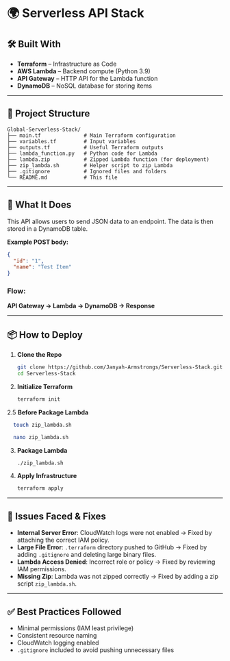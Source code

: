 # 🌍 Serverless API Stack

## 🛠 Built With

- **Terraform** – Infrastructure as Code
- **AWS Lambda** – Backend compute (Python 3.9)
- **API Gateway** – HTTP API for the Lambda function
- **DynamoDB** – NoSQL database for storing items

---

## 📁 Project Structure

```
Global-Serverless-Stack/
├── main.tf              # Main Terraform configuration
├── variables.tf         # Input variables
├── outputs.tf           # Useful Terraform outputs
├── lambda_function.py   # Python code for Lambda
├── lambda.zip           # Zipped Lambda function (for deployment)
├── zip_lambda.sh        # Helper script to zip Lambda
├── .gitignore           # Ignored files and folders
└── README.md            # This file
```

---

## 🚀 What It Does

This API allows users to send JSON data to an endpoint. The data is then stored in a DynamoDB table.

**Example POST body:**
```json
{
  "id": "1",
  "name": "Test Item"
}
```

### Flow:
**API Gateway → Lambda → DynamoDB → Response**

---

## 📦 How to Deploy

1. **Clone the Repo**
   ```bash
   git clone https://github.com/Janyah-Armstrongs/Serverless-Stack.git
   cd Serverless-Stack
   ```

2. **Initialize Terraform**
   ```bash
   terraform init
   ```
2.5 **Before Package Lambda**
  ```bash
    touch zip_lambda.sh
  ```
```bash
  nano zip_lambda.sh
```
    

3. **Package Lambda**
   ```bash
   ./zip_lambda.sh
   ```

4. **Apply Infrastructure**
   ```bash
   terraform apply
   ```

---

## 🐞 Issues Faced & Fixes

- **Internal Server Error**: CloudWatch logs were not enabled → Fixed by attaching the correct IAM policy.
- **Large File Error**: `.terraform` directory pushed to GitHub → Fixed by adding `.gitignore` and deleting large binary files.
- **Lambda Access Denied**: Incorrect role or policy → Fixed by reviewing IAM permissions.
- **Missing Zip**: Lambda was not zipped correctly → Fixed by adding a zip script `zip_lambda.sh`.

---

## ✅ Best Practices Followed

- Minimal permissions (IAM least privilege)
- Consistent resource naming
- CloudWatch logging enabled
- `.gitignore` included to avoid pushing unnecessary files

